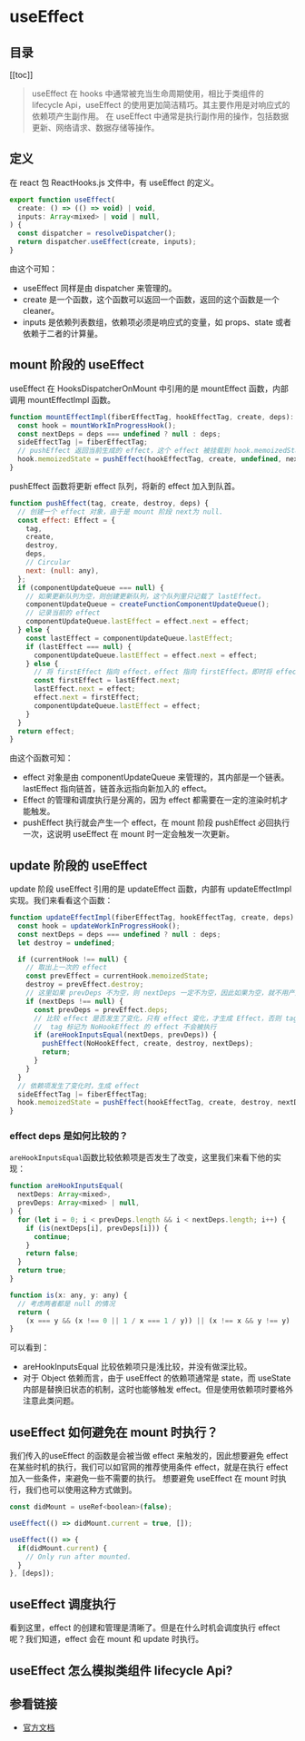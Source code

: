 # useEffect

<TimeToRead />

## 目录

[[toc]]

> useEffect 在 hooks 中通常被充当生命周期使用，相比于类组件的 lifecycle Api，useEffect 的使用更加简洁精巧。其主要作用是对响应式的依赖项产生副作用。
> 在 useEffect 中通常是执行副作用的操作，包括数据更新、网络请求、数据存储等操作。

## 定义

在 react 包 ReactHooks.js 文件中，有 useEffect 的定义。

```js
export function useEffect(
  create: () => (() => void) | void,
  inputs: Array<mixed> | void | null,
) {
  const dispatcher = resolveDispatcher();
  return dispatcher.useEffect(create, inputs);
}
```

由这个可知：

- useEffect 同样是由 dispatcher 来管理的。
- create 是一个函数，这个函数可以返回一个函数，返回的这个函数是一个 cleaner。
- inputs 是依赖列表数组，依赖项必须是响应式的变量，如 props、state 或者依赖于二者的计算量。

## mount 阶段的 useEffect

useEffect 在 HooksDispatcherOnMount 中引用的是 mountEffect 函数，内部调用 mountEffectImpl 函数。

```js
function mountEffectImpl(fiberEffectTag, hookEffectTag, create, deps): void {
  const hook = mountWorkInProgressHook();
  const nextDeps = deps === undefined ? null : deps;
  sideEffectTag |= fiberEffectTag;
  // pushEffect 返回当前生成的 effect，这个 effect 被挂载到 hook.memoizedState 上。
  hook.memoizedState = pushEffect(hookEffectTag, create, undefined, nextDeps);
}
```

pushEffect 函数将更新 effect 队列，将新的 effect 加入到队首。

```js
function pushEffect(tag, create, destroy, deps) {
  // 创建一个 effect 对象，由于是 mount 阶段 next为 null.
  const effect: Effect = {
    tag,
    create,
    destroy,
    deps,
    // Circular
    next: (null: any),
  };
  if (componentUpdateQueue === null) {
    // 如果更新队列为空，则创建更新队列，这个队列里只记载了 lastEffect。
    componentUpdateQueue = createFunctionComponentUpdateQueue();
    // 记录当前的 effect
    componentUpdateQueue.lastEffect = effect.next = effect;
  } else {
    const lastEffect = componentUpdateQueue.lastEffect;
    if (lastEffect === null) {
      componentUpdateQueue.lastEffect = effect.next = effect;
    } else {
      // 将 firstEffect 指向 effect，effect 指向 firstEffect。即时将 effect 放到更新队列的队首。
      const firstEffect = lastEffect.next;
      lastEffect.next = effect;
      effect.next = firstEffect;
      componentUpdateQueue.lastEffect = effect;
    }
  }
  return effect;
}
```

由这个函数可知：

- effect 对象是由 componentUpdateQueue 来管理的，其内部是一个链表。lastEffect 指向链首，链首永远指向新加入的 effect。
- Effect 的管理和调度执行是分离的，因为 effect 都需要在一定的渲染时机才能触发。
- pushEffect 执行就会产生一个 effect，在 mount 阶段 pushEffect 必回执行一次，这说明 useEffect 在 mount 时一定会触发一次更新。

## update 阶段的 useEffect

update 阶段 useEffect 引用的是 updateEffect 函数，内部有 updateEffectImpl 实现。我们来看看这个函数：

```js
function updateEffectImpl(fiberEffectTag, hookEffectTag, create, deps): void {
  const hook = updateWorkInProgressHook();
  const nextDeps = deps === undefined ? null : deps;
  let destroy = undefined;

  if (currentHook !== null) {
    // 取出上一次的 effect
    const prevEffect = currentHook.memoizedState;
    destroy = prevEffect.destroy;
    // 这里如果 prevDeps 不为空，则 nextDeps 一定不为空，因此如果为空，就不用产生 Effect 了。
    if (nextDeps !== null) {
      const prevDeps = prevEffect.deps;
      // 比较 effect 是否发生了变化，只有 effect 变化，才生成 Effect，否则 tag 为 NoHookEffect
      //  tag 标记为 NoHookEffect 的 effect 不会被执行
      if (areHookInputsEqual(nextDeps, prevDeps)) {
        pushEffect(NoHookEffect, create, destroy, nextDeps);
        return;
      }
    }
  }
  // 依赖项发生了变化时，生成 effect
  sideEffectTag |= fiberEffectTag;
  hook.memoizedState = pushEffect(hookEffectTag, create, destroy, nextDeps);
}
```

### effect deps 是如何比较的？

`areHookInputsEqual`函数比较依赖项是否发生了改变，这里我们来看下他的实现：

```js
function areHookInputsEqual(
  nextDeps: Array<mixed>,
  prevDeps: Array<mixed> | null,
) {
  for (let i = 0; i < prevDeps.length && i < nextDeps.length; i++) {
    if (is(nextDeps[i], prevDeps[i])) {
      continue;
    }
    return false;
  }
  return true;
}

function is(x: any, y: any) {
  // 考虑两者都是 null 的情况
  return (
    (x === y && (x !== 0 || 1 / x === 1 / y)) || (x !== x && y !== y)
}
```

可以看到：

- areHookInputsEqual 比较依赖项只是浅比较，并没有做深比较。
- 对于 Object 依赖而言，由于 useEffect 的依赖项通常是 state，而 useState 内部是替换旧状态的机制，这时也能够触发 effect。但是使用依赖项时要格外注意此类问题。

## useEffect 如何避免在 mount 时执行？

我们传入的useEffect 的函数是会被当做 effect 来触发的，因此想要避免 effect 在某些时机的执行，我们可以如官网的推荐使用条件 effect，就是在执行 effect 加入一些条件，来避免一些不需要的执行。
想要避免 useEffect 在 mount 时执行，我们也可以使用这种方式做到。

```js
const didMount = useRef<boolean>(false);

useEffect(() => didMount.current = true, []);

useEffect(() => {
  if(didMount.current) {
    // Only run after mounted.
  }
}, [deps]);
```

## useEffect 调度执行

看到这里，effect 的创建和管理是清晰了。但是在什么时机会调度执行 effect 呢？我们知道，effect 会在 mount 和 update 时执行。

## useEffect 怎么模拟类组件 lifecycle Api?

## 参看链接

- [官方文档](https://reactjs.org/docs/hooks-reference.html#useeffect)